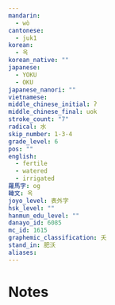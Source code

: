 ```yaml
---
mandarin:
  - wò
cantonese:
  - juk1
korean:
  - 옥
korean_native: ""
japanese:
  - YOKU
  - OKU
japanese_nanori: ""
vietnamese:
middle_chinese_initial: ʔ
middle_chinese_final: uok
stroke_count: "7"
radical: 水
skip_number: 1-3-4
grade_level: 6
pos: ""
english:
  - fertile
  - watered
  - irrigated
羅馬字: og
韓文: 옥
joyo_level: 表外字
hsk_level: ""
hanmun_edu_level: ""
danayo_id: 6085
mc_id: 1615
graphemic_classification: 夭
stand_in: 肥沃
aliases:
---
```


# Notes
